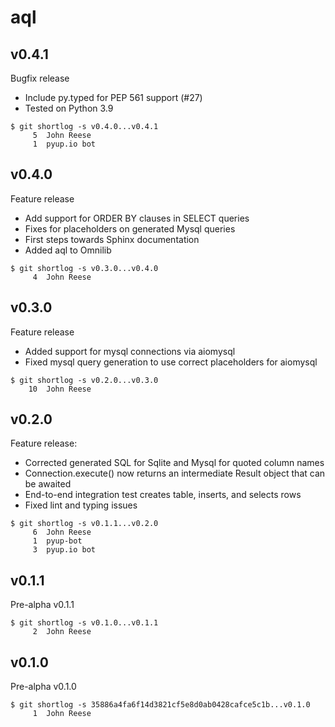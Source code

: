 aql
===

v0.4.1
------

Bugfix release

* Include py.typed for PEP 561 support (#27)
* Tested on Python 3.9

```
$ git shortlog -s v0.4.0...v0.4.1
     5	John Reese
     1	pyup.io bot
```


v0.4.0
------

Feature release

- Add support for ORDER BY clauses in SELECT queries
- Fixes for placeholders on generated Mysql queries
- First steps towards Sphinx documentation
- Added aql to Omnilib

```
$ git shortlog -s v0.3.0...v0.4.0
     4	John Reese
```


v0.3.0
------

Feature release

- Added support for mysql connections via aiomysql
- Fixed mysql query generation to use correct placeholders for aiomysql

```
$ git shortlog -s v0.2.0...v0.3.0
    10	John Reese
```


v0.2.0
------

Feature release:

- Corrected generated SQL for Sqlite and Mysql for quoted column names
- Connection.execute() now returns an intermediate Result object that
  can be awaited
- End-to-end integration test creates table, inserts, and selects rows
- Fixed lint and typing issues

```
$ git shortlog -s v0.1.1...v0.2.0
     6	John Reese
     1	pyup-bot
     3	pyup.io bot
```


v0.1.1
------

Pre-alpha v0.1.1

```
$ git shortlog -s v0.1.0...v0.1.1
     2	John Reese
```


v0.1.0
------

Pre-alpha v0.1.0

```
$ git shortlog -s 35886a4fa6f14d3821cf5e8d0ab0428cafce5c1b...v0.1.0
     1	John Reese
```


